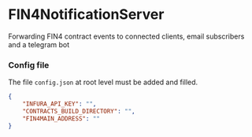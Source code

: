 # FIN4NotificationServer
Forwarding FIN4 contract events to connected clients, email subscribers and a telegram bot

### Config file

The file `config.json` at root level must be added and filled.

```json
{
    "INFURA_API_KEY": "",
    "CONTRACTS_BUILD_DIRECTORY": "",
    "FIN4MAIN_ADDRESS": ""
}
```
